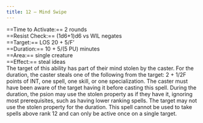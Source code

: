 ```yaml
---
title: 12 – Mind Swipe
---
```

==Time to Activate:== 2 rounds  
==Resist Check:== (1d6+1)d6 vs WIL negates  
==Target:== LOS 20 + 5/F’  
==Duration:== 10 + 5/(5 PU) minutes  
==Area:== single creature  
==Effect:== steal ideas  
The target of this ability has part of their mind stolen by the caster. For the duration, the caster steals one of the following from the target: 2 + 1/2F points of INT, one spell, one skill, or one specialization. The caster must have been aware of the target having it before casting this spell. During the duration, the psion may use the stolen property as if they have it, ignoring most prerequisites, such as having lower ranking spells. The target may not use the stolen property for the duration. This spell cannot be used to take spells above rank 12 and can only be active once on a single target.  
